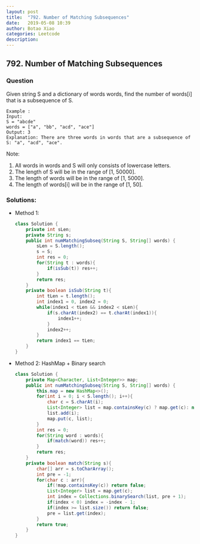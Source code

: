 ```yaml
---
layout: post
title:  "792. Number of Matching Subsequences"
date:   2019-05-08 10:39
author: Botao Xiao
categories: Leetcode
description:
---
```

## 792. Number of Matching Subsequences

### Question
Given string S and a dictionary of words words, find the number of words[i] that is a subsequence of S.

```
Example :
Input: 
S = "abcde"
words = ["a", "bb", "acd", "ace"]
Output: 3
Explanation: There are three words in words that are a subsequence of S: "a", "acd", "ace".
```

Note:
1. All words in words and S will only consists of lowercase letters.
2. The length of S will be in the range of [1, 50000].
3. The length of words will be in the range of [1, 5000].
4. The length of words[i] will be in the range of [1, 50].

### Solutions:
* Method 1:
    ```Java
    class Solution {
        private int sLen;
        private String s;
        public int numMatchingSubseq(String S, String[] words) {
            sLen = S.length();
            s = S;
            int res = 0;
            for(String t : words){
                if(isSub(t)) res++;
            }
            return res;
        }
        private boolean isSub(String t){
            int tLen = t.length();
            int index1 = 0, index2 = 0;
            while(index1 < tLen && index2 < sLen){
                if(s.charAt(index2) == t.charAt(index1)){
                    index1++;
                }
                index2++;
            }
            return index1 == tLen;
        }
    }
    ```

* Method 2: HashMap + Binary search
	```Java
	class Solution {
		private Map<Character, List<Integer>> map;
		public int numMatchingSubseq(String S, String[] words) {
			this.map = new HashMap<>();
			for(int i = 0; i < S.length(); i++){
				char c = S.charAt(i);
				List<Integer> list = map.containsKey(c) ? map.get(c): new ArrayList<>();
				list.add(i);
				map.put(c, list);
			}
			int res = 0;
			for(String word : words){
				if(match(word)) res++;
			}
			return res;
		}
		private boolean match(String s){
			char[] arr = s.toCharArray();
			int pre = -1;
			for(char c : arr){
				if(!map.containsKey(c)) return false;
				List<Integer> list = map.get(c);
				int index = Collections.binarySearch(list, pre + 1);
				if(index < 0) index = -index - 1;
				if(index >= list.size()) return false;
				pre = list.get(index);
			}
			return true;
		}
	}
	```